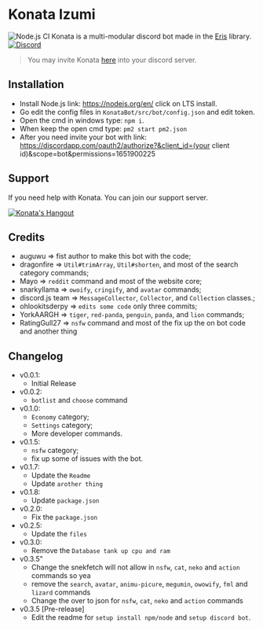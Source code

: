 # Konata Izumi 
![Node.js CI](https://github.com/RatingGull27/KonataBot/workflows/Node.js%20CI/badge.svg?branch=master)
Konata is a multi-modular discord bot made in the [Eris](https://abal.moe/Eris) library.
[![Discord](https://discordapp.com/api/guilds/627371862023864340/embed.png)](https://discord.gg/tw5D3Uu)
> You may invite Konata [here](https://discordapp.com/oauth2/authorize?&client_id=466008883949994004&scope=bot&permissions=1651900225) into your discord server.

## Installation
* Install Node.js link: https://nodejs.org/en/ click on LTS install.
* Go edit the config files in `KonataBot/src/bot/config.json` and edit token.
* Open the cmd in windows type: `npm i`.
* When keep the open cmd type: `pm2 start pm2.json`
* After you need invite your bot with link: https://discordapp.com/oauth2/authorize?&client_id=(your client id)&scope=bot&permissions=1651900225

## Support
If you need help with Konata. You can join our support server.

[![Konata's Hangout](https://discordapp.com/api/guilds/627371862023864340/embed.png?style=banner3)](https://discord.gg/tw5D3Uu)

## Credits
* auguwu => fist author to make this bot with the code;
* dragonfire => `Util#trimArray`, `Util#shorten`, and most of the search category commands;
* Mayo => `reddit` command and most of the website core;
* snarkyllama => `owoify`, `cringify`, and `avatar` commands;
* discord.js team => `MessageCollector`, `Collector`, and `Collection` classes.;
* ohlookitsderpy => `edits some code` only three commits;
* YorkAARGH => `tiger`, `red-panda`, `penguin`, `panda`, and `lion` commands;
* RatingGull27 => `nsfw` command and most of the fix up the on bot code and another thing

## Changelog
* v0.0.1:
    * Initial Release
* v0.0.2:
    * `botlist` and `choose` command
* v0.1.0:
    * `Economy` category;
    * `Settings` category;
    * More developer commands.
* v0.1.5:
   * `nsfw` category;
   * fix up some of issues with the bot.
* v0.1.7:
    * Update the `Readme`
    * Update `arother thing`
 * v0.1.8:
    * Update `package.json`
 * v0.2.0:
    * Fix the `package.json`
 * v0.2.5:
    * Update the `files`
 * v0.3.0:
    * Remove the `Database tank up cpu and ram`
 * v0.3.5"
    * Change the snekfetch will not allow in `nsfw`, `cat`, `neko` and `action` commands so yea
    * remove the `search`, `avatar`, `animu-picure`, `megumin`, `owowify`, `fml` and `lizard` commands
    * Change the over to json for `nsfw`, `cat`, `neko` and `action` commands
 * v0.3.5 [Pre-release]
    * Edit the readme for `setup install npm/node` and `setup discord bot`.
